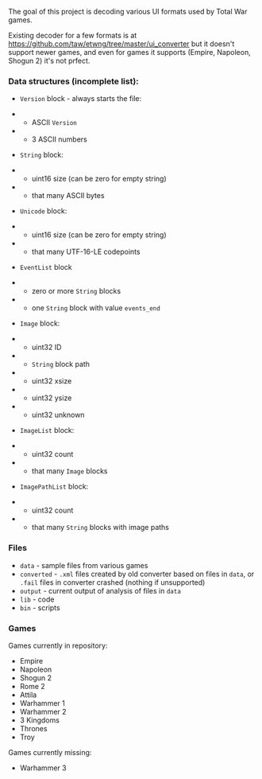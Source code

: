 The goal of this project is decoding various UI formats used by Total War games.

Existing decoder for a few formats is at https://github.com/taw/etwng/tree/master/ui_converter but it doesn't support newer games,
and even for games it supports (Empire, Napoleon, Shogun 2) it's not prfect.

### Data structures (incomplete list):

* `Version` block - always starts the file:

* * ASCII `Version`
* * 3 ASCII numbers

* `String` block:

* * uint16 size (can be zero for empty string)
* * that many ASCII bytes

* `Unicode` block:

* * uint16 size (can be zero for empty string)
* * that many UTF-16-LE codepoints

* `EventList` block

* * zero or more `String` blocks
* * one `String` block with value `events_end`

* `Image` block:

* * uint32 ID
* * `String` block path
* * uint32 xsize
* * uint32 ysize
* * uint32 unknown

* `ImageList` block:

* * uint32 count
* * that many `Image` blocks

* `ImagePathList` block:
* * uint32 count
* * that many `String` blocks with image paths

### Files

* `data` - sample files from various games
* `converted` - `.xml` files created by old converter based on files in `data`, or `.fail` files in converter crashed (nothing if unsupported)
* `output` - current output of analysis of files in `data`
* `lib` - code
* `bin` - scripts

### Games

Games currently in repository:

* Empire
* Napoleon
* Shogun 2
* Rome 2
* Attila
* Warhammer 1
* Warhammer 2
* 3 Kingdoms
* Thrones
* Troy

Games currently missing:

* Warhammer 3
